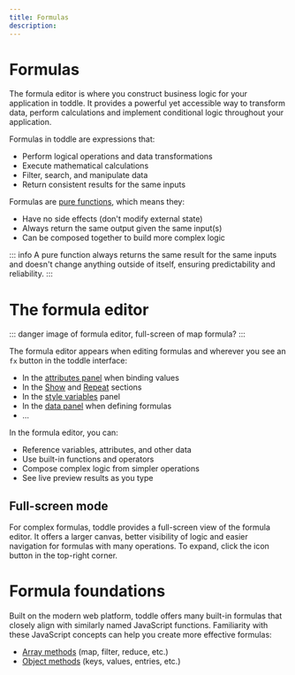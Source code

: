 ```yaml
---
title: Formulas
description:
---
```


# Formulas
The formula editor is where you construct business logic for your application in toddle. It provides a powerful yet accessible way to transform data, perform calculations and implement conditional logic throughout your application.

Formulas in toddle are expressions that:
- Perform logical operations and data transformations
- Execute mathematical calculations
- Filter, search, and manipulate data
- Return consistent results for the same inputs

Formulas are [pure functions](https://www.geeksforgeeks.org/pure-functions-in-javascript), which means they:
- Have no side effects (don't modify external state)
- Always return the same output given the same input(s)
- Can be composed together to build more complex logic

::: info
A pure function always returns the same result for the same inputs and doesn't change anything outside of itself, ensuring predictability and reliability.
:::

# The formula editor

::: danger
image of formula editor, full-screen of map formula?
:::

The formula editor appears when editing formulas and wherever you see an `fx` button in the toddle interface:
- In the [attributes panel](/the-editor/element-panel#attributes-tab) when binding values
- In the [Show](/formulas/show-hide-formula) and [Repeat](/formulas/repeat-formula) sections
- In the [style variables](/styling/conditional-styles#style-variables) panel
- In the [data panel](/the-editor/data-panel) when defining formulas
- ...

In the formula editor, you can:
- Reference variables, attributes, and other data
- Use built-in functions and operators
- Compose complex logic from simpler operations
- See live preview results as you type

## Full-screen mode
For complex formulas, toddle provides a full-screen view of the formula editor. It offers a larger canvas, better visibility of logic and easier navigation for formulas with many operations. To expand, click the icon button in the top-right corner.

# Formula foundations
Built on the modern web platform, toddle offers many built-in formulas that closely align with similarly named JavaScript functions. Familiarity with these JavaScript concepts can help you create more effective formulas:
- [Array methods](https://developer.mozilla.org/en-US/docs/Web/JavaScript/Reference/Global_Objects/Array#array_methods_and_empty_slots) (map, filter, reduce, etc.)
- [Object methods](https://developer.mozilla.org/en-US/docs/Web/JavaScript/Reference/Global_Objects/Object) (keys, values, entries, etc.)